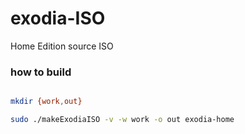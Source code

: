 # exodia-ISO
Home Edition source ISO

### how to build 

~~~bash

mkdir {work,out} 

sudo ./makeExodiaISO -v -w work -o out exodia-home 

~~~
